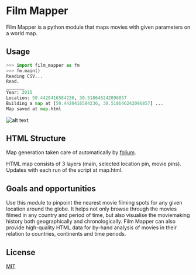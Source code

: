 # Film Mapper

Film Mapper is a python module that maps movies with given parameters on a world map.


## Usage

```python
>>> import film_mapper as fm
>>> fm.main()
Reading CSV...
Read.
_______
Year: 2015
Location: 50.4420416584236, 30.518646242096857
Building a map at [50.4420416584236, 30.518646242096857] ...
Map saved at map.html
```

![alt text](screenshot.png)

## HTML Structure

Map generation taken care of automatically by [folium](https://python-visualization.github.io/folium/).

HTML map consists of 3 layers (main, selected location pin, movie pins). Updates with each run of the script at map.html.


## Goals and opportunities

Use this module to pinpoint the nearest movie filming spots for any given location around the globe.
It helps not only browse through the movies filmed in any country and period of time, but also visualise the moviemaking history both geographically and chronologically. Film Mapper can also provide high-quality HTML data for by-hand analysis of movies in their relation to countries, continents and time periods.


## License
[MIT](https://choosealicense.com/licenses/mit/)

